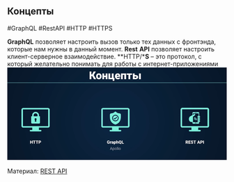 ## **Концепты**
#GraphQL #RestAPI #HTTP #HTTPS

**GraphQL** позволяет настроить вызов только тех данных с фронтэнда, которые нам нужны в данный момент. **Rest** **API** позволяет настроить клиент-серверное взаимодействие. **HTTP/***S** – это протокол, с который желательно понимать для работы с интернет-приложениями
![](_png/70e2f598deb3ca472d54f5f7e452e86b.png)

Материал: 
[REST API](../../Development/REST%20API.md)